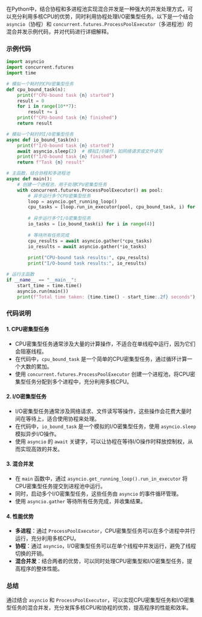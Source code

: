 在Python中，结合协程和多进程池实现混合并发是一种强大的并发处理方式，可以充分利用多核CPU的优势，同时利用协程处理I/O密集型任务。以下是一个结合 `asyncio`（协程）和 `concurrent.futures.ProcessPoolExecutor`（多进程池）的混合并发示例代码，并对代码进行详细解释。

### 示例代码
```python
import asyncio
import concurrent.futures
import time

# 模拟一个耗时的CPU密集型任务
def cpu_bound_task(n):
    print(f"CPU-bound task {n} started")
    result = 0
    for i in range(10**7):
        result += i
    print(f"CPU-bound task {n} finished")
    return result

# 模拟一个耗时的I/O密集型任务
async def io_bound_task(n):
    print(f"I/O-bound task {n} started")
    await asyncio.sleep(2)  # 模拟I/O操作，如网络请求或文件读写
    print(f"I/O-bound task {n} finished")
    return f"Task {n} result"

# 主函数，结合协程和多进程池
async def main():
    # 创建一个进程池，用于处理CPU密集型任务
    with concurrent.futures.ProcessPoolExecutor() as pool:
        # 异步运行多个CPU密集型任务
        loop = asyncio.get_running_loop()
        cpu_tasks = [loop.run_in_executor(pool, cpu_bound_task, i) for i in range(4)]
        
        # 异步运行多个I/O密集型任务
        io_tasks = [io_bound_task(i) for i in range(4)]
        
        # 等待所有任务完成
        cpu_results = await asyncio.gather(*cpu_tasks)
        io_results = await asyncio.gather(*io_tasks)
        
        print("CPU-bound task results:", cpu_results)
        print("I/O-bound task results:", io_results)

# 运行主函数
if __name__ == "__main__":
    start_time = time.time()
    asyncio.run(main())
    print(f"Total time taken: {time.time() - start_time:.2f} seconds")
```

### 代码说明

#### 1. **CPU密集型任务**
- CPU密集型任务通常涉及大量的计算操作，不适合在单线程中运行，因为它们会阻塞线程。
- 在代码中，`cpu_bound_task` 是一个简单的CPU密集型任务，通过循环计算一个大数的累加。
- 使用 `concurrent.futures.ProcessPoolExecutor` 创建一个进程池，将CPU密集型任务分配到多个进程中，充分利用多核CPU。

#### 2. **I/O密集型任务**
- I/O密集型任务通常涉及网络请求、文件读写等操作，这些操作会花费大量时间在等待上，适合使用协程来处理。
- 在代码中，`io_bound_task` 是一个模拟的I/O密集型任务，使用 `asyncio.sleep` 模拟异步I/O操作。
- 使用 `asyncio` 的 `await` 关键字，可以让协程在等待I/O操作时释放控制权，从而实现高效的并发。

#### 3. **混合并发**
- 在 `main` 函数中，通过 `asyncio.get_running_loop().run_in_executor` 将CPU密集型任务提交到进程池中运行。
- 同时，启动多个I/O密集型任务，这些任务由 `asyncio` 的事件循环管理。
- 使用 `asyncio.gather` 等待所有任务完成，并收集结果。

#### 4. **性能优势**
- **多进程**：通过 `ProcessPoolExecutor`，CPU密集型任务可以在多个进程中并行运行，充分利用多核CPU。
- **协程**：通过 `asyncio`，I/O密集型任务可以在单个线程中并发运行，避免了线程切换的开销。
- **混合并发**：结合两者的优势，可以同时处理CPU密集型和I/O密集型任务，提高程序的整体性能。


### 总结
通过结合 `asyncio` 和 `ProcessPoolExecutor`，可以实现CPU密集型任务和I/O密集型任务的混合并发，充分发挥多核CPU和协程的优势，提高程序的性能和效率。